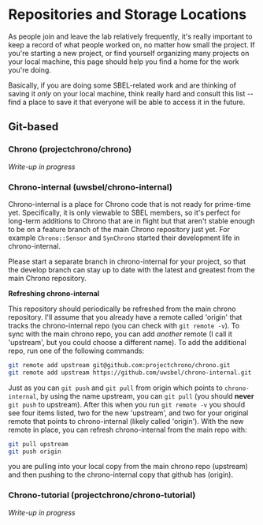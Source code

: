 # Repositories and Storage Locations

As people join and leave the lab relatively frequently, it's really important to keep a record of what people worked on, no matter how small the project. If you're starting a new project, or find yourself organizing many projects on your local machine, this page should help you find a home for the work you're doing. 

Basically, if you are doing some SBEL-related work and are thinking of saving it *only* on your local machine, think really hard and consult this list -- find a place to save it that everyone will be able to access it in the future.

## Git-based

### Chrono (projectchrono/chrono)

_Write-up in progress_

### Chrono-internal (uwsbel/chrono-internal)

Chrono-internal is a place for Chrono code that is not ready for prime-time yet. Specifically, it is only viewable to SBEL members, so it's perfect for long-term additions to Chrono that are in flight but that aren't stable enough to be on a feature branch of the main Chrono repository just yet. For example `Chrono::Sensor` and `SynChrono` started their development life in chrono-internal. 

Please start a separate branch in chrono-internal for your project, so that the develop branch can stay up to date with the latest and greatest from the main Chrono repository. 

**Refreshing chrono-internal**

This repository should periodically be refreshed from the main chrono repository. I'll assume that you already have a remote called 'origin' that tracks the chrono-internal repo (you can check with `git remote -v`). To sync with the main chrono repo, you can add _another_ remote (I call it 'upstream', but you could choose a different name). To add the additional repo, run one of the following commands:

````bash
git remote add upstream git@github.com:projectchrono/chrono.git         (ssh version)
git remote add upstream https://github.com/uwsbel/chrono-internal.git   (https version)
````

Just as you can `git push` and `git pull` from origin which points to `chrono-internal`, by using the name upstream, you can `git pull` (you should **never** `git push` to upstream). After this when you run `git remote -v` you should see four items listed, two for the new 'upstream', and two for your original remote that points to chrono-internal (likely called 'origin'). With the new remote in place, you can refresh chrono-internal from the main repo with:

````bash
git pull upstream
git push origin
````
you are pulling into your local copy from the main chrono repo (upstream) and then pushing to the chrono-internal copy that github has (origin).


### Chrono-tutorial (projectchrono/chrono-tutorial)

_Write-up in progress_